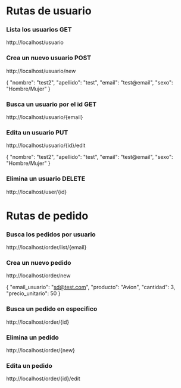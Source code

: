 # Rutas de usuario
### Lista los usuarios GET
http://localhost/usuario
### Crea un nuevo usuario POST
http://localhost/usuario/new

{
    "nombre": "test2",
    "apellido": "test",
    "email": "test@email",
    "sexo": "Hombre/Mujer"
}

### Busca un usuario por el id GET
http://localhost/usuario/{email}
### Edita un usuario PUT
http://localhost/usuario/{id}/edit

{
    "nombre": "test2",
    "apellido": "test",
    "email": "test@email",
    "sexo": "Hombre/Mujer"
}

### Elimina un usuario DELETE
http://localhost/user/{id}

# Rutas de pedido
### Busca los pedidos por usuario 
http://localhost/order/list/{email}
### Crea un nuevo pedido
http://localhost/order/new

{
    "email_usuario": "sd@test.com",
    "producto": "Avion",
    "cantidad": 3,
    "precio_unitario": 50
}

### Busca un pedido en especifico
http://localhost/order/{id}
### Elimina un pedido
http://localhost/order/{new}
### Edita un pedido
http://localhost/order/{id}/edit
